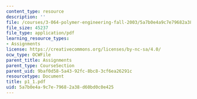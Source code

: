 ```yaml
---
content_type: resource
description: ''
file: /courses/3-064-polymer-engineering-fall-2003/5a7b0e4a9c7e79682a38d60bd0c0e425_p1_1.pdf
file_size: 45237
file_type: application/pdf
learning_resource_types:
- Assignments
license: https://creativecommons.org/licenses/by-nc-sa/4.0/
ocw_type: OCWFile
parent_title: Assignments
parent_type: CourseSection
parent_uid: 9baf0d58-5a43-92fc-8bc8-3cf6ea26291c
resourcetype: Document
title: p1_1.pdf
uid: 5a7b0e4a-9c7e-7968-2a38-d60bd0c0e425
---
```

